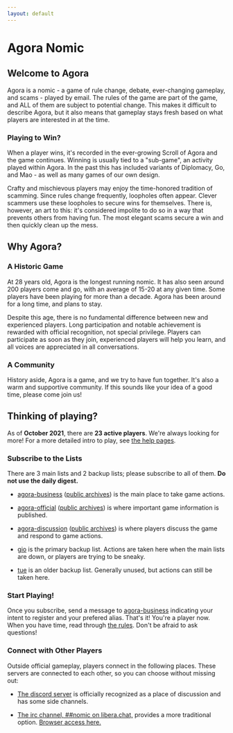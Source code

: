 ```yaml
---
layout: default
---
```


# Agora Nomic

<div class="row" markdown="1">

<div class="col-md-6" markdown="1">

## Welcome to Agora

Agora is a nomic - a game of rule change, debate, ever-changing
gameplay, and scams - played by email. The rules of the game are part of
the game, and ALL of them are subject to potential change. This makes it
difficult to describe Agora, but it also means that gameplay stays fresh
based on what players are interested in at the time.

### Playing to Win?

When a player wins, it's recorded in the ever-growing Scroll of Agora
and the game continues. Winning is usually tied to a "sub-game", an
activity played within Agora. In the past this has included variants of
Diplomacy, Go, and Mao - as well as many games of our own design.

Crafty and mischievous players may enjoy the time-honored tradition of
scamming. Since rules change frequently, loopholes often appear. Clever
scammers use these loopholes to secure wins for themselves. There is,
however, an art to this: it's considered impolite to do so in a way that
prevents others from having fun. The most elegant scams secure a win and
then quickly clean up the mess.

## Why Agora?

### A Historic Game

At 28 years old, Agora is the longest running nomic. It has also
seen around 200 players come and go, with an average of 15-20 at
any given time. Some players have been playing for more than a decade.
Agora has been around for a long time, and plans to stay.

Despite this age, there is no fundamental difference between new and
experienced players. Long participation and notable achievement is
rewarded with official recognition, not special privilege. Players can
participate as soon as they join, experienced players will help you
learn, and all voices are appreciated in all conversations.

### A Community

History aside, Agora is a game, and we try to have fun together. It's
also a warm and supportive community. If this sounds like
your idea of a good time, please come join us!
  
</div>

<div class="col-md-6" markdown="1"> 

## Thinking of playing?

As of **October 2021**, there are **23 active players**. We're always
looking for more! For a more detailed intro to play, see [the help pages](https://agoranomic.org/Help/Quickstart).

### Subscribe to the Lists

There are 3 main lists and 2 backup lists; please subscribe to all of
them. **Do not use the daily digest.**

* [agora-business](http://www.agoranomic.org/cgi-bin/mailman/listinfo/agora-business)
  ([public archives](http://www.mail-archive.com/agora-business@agoranomic.org/info.html))
  is the main place to take game actions.

* [agora-official](http://www.agoranomic.org/cgi-bin/mailman/listinfo/agora-official)
  ([public archives](http://www.mail-archive.com/agora-official@agoranomic.org/info.html))
  is where important game information is published.

* [agora-discussion](http://www.agoranomic.org/cgi-bin/mailman/listinfo/agora-discussion)
  ([public archives](http://www.mail-archive.com/agora-discussion@agoranomic.org/info.html))
  is where players discuss the game and respond to game actions.
  
* [gio](https://agoranomic.groups.io/g/main) is the primary backup list.
  Actions are taken here when the main lists are down, or players are trying to be sneaky.
  
* [tue](http://listserver.tue.nl/mailman/listinfo/agora) is an older backup list.
  Generally unused, but actions can still be taken here.

### Start Playing!

Once you subscribe, send a message to
[agora-business](mailto:agora-business@agoranomic.org) indicating your
intent to register and your prefered alias. That's it! You're a player
now. When you have time, read through
[the rules](https://agoranomic.org/ruleset/). Don't be afraid to ask
questions!

### Connect with Other Players

Outside official gameplay, players connect in the following places.
These servers are connected to each other, so you can choose without
missing out:

* [The discord server](https://discord.gg/tz2u6m7) is officially recognized
as a place of discussion and has some side channels.

* [The irc channel, ##nomic on libera.chat,](irc:irc.libera.chat/##nomic)
provides a more traditional option. [Browser access here.](https://web.libera.chat/##nomic)

</div>

</div>
